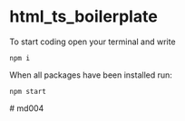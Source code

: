 # html_ts_boilerplate
To start coding open your terminal and write
```
npm i
```

When all packages have been installed run:
```
npm start
```
#   m d 0 0 4  
 